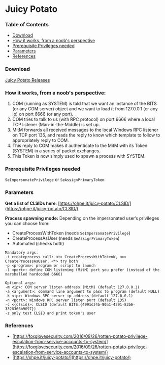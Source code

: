 # Juicy Potato

### Table of Contents
- [Download](#download)
- [How it works, from a noob's perspective](#how-it-works-from-a-noobs-perspective)
- [Prerequisite Privileges needed](#prerequisite-privileges-needed)
- [Parameters](#parameters)
- [References](#references)

### Download
[Juicy Potato Releases](https://github.com/ohpe/juicy-potato/releases)

### How it works, from a noob's perspective:
1. COM (running as SYSTEM) is told that we want an instance of the BITS (or any COM server) object and we want to load it from 127.0.0.1 (or any ip) on port 6666 (or any port).
2. COM tries to talk to us (with RPC protocol) on port 6666 where a local TCP listener (Man-in-the-Middle) is set up.
3. MitM forwards all received messages to the local Windows RPC listener on TCP port 135, and reads the reply to know which template to follow to appropriately reply to COM.
4. This reply to COM makes it authenticate to the MitM with its Token (SYSTEM) in a series of packet exchanges.
5. This Token is now simply used to spawn a process with SYSTEM.

### Prerequisite Privileges needed
`SeImpersonatePrivilege` or `SeAssignPrimaryToken`

### Parameters
**Get a list of CLSIDs here**: [https://ohpe.it/juicy-potato/CLSID/](https://ohpe.it/juicy-potato/CLSID/)

**Process spawning mode:** Depending on the impersonated user’s privileges you can choose from:
- CreateProcessWithToken (needs `SeImpersonatePrivilege`)
- CreateProcessAsUser (needs `SeAssignPrimaryToken`)
- Automated (checks both)

```
Mandatory args:
-t createprocess call: <t> CreateProcessWithTokenW, <u> CreateProcessAsUser, <*> try both
-p <program>: program or script to launch
-l <port>: define COM listening (MitM) port you prefer (instead of the marshalled hardcoded 6666)

Optional args:
-m <ip>: COM server listen address (MitM) (default 127.0.0.1)
-a <argument>: command line argument to pass to program (default NULL)
-k <ip>: Windows RPC server ip address (default 127.0.0.1)
-n <port>: Windows RPC server listen port (default 135)
-c <{clsid}>: CLSID (default BITS:{4991d34b-80a1-4291-83b6-3328366b9097})
-z only test CLSID and print token's user
```

### References
- [https://foxglovesecurity.com/2016/09/26/rotten-potato-privilege-escalation-from-service-accounts-to-system/](https://foxglovesecurity.com/2016/09/26/rotten-potato-privilege-escalation-from-service-accounts-to-system/)
- [https://ohpe.it/juicy-potato/](https://ohpe.it/juicy-potato/)
